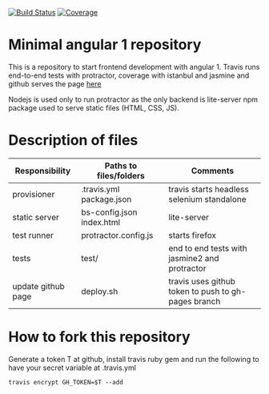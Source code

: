 [![Build Status](https://travis-ci.org/nicosmaris/js.svg?branch=master)](https://travis-ci.org/nicosmaris/js)
[![Coverage](https://img.shields.io/codecov/c/github/nicosmaris/js/master.svg)](https://codecov.io/gh/nicosmaris/js)

# Minimal angular 1 repository

This is a repository to start frontend development with angular 1. Travis runs end-to-end tests with protractor, coverage with istanbul and jasmine and github serves the page [here](https://nicosmaris.github.io/js)

Nodejs is used only to run protractor as the only backend is lite-server npm package used to serve static files (HTML, CSS, JS).

# Description of files

Responsibility     | Paths to files/folders    | Comments
---                | ---                       | ---
provisioner        | .travis.yml package.json  | travis starts headless selenium standalone
static server      | bs-config.json index.html | lite-server
test runner        | protractor.config.js      | starts firefox
tests              | test/                     | end to end tests with jasmine2 and protractor
update github page | deploy.sh                 | travis uses github token to push to gh-pages branch


# How to fork this repository

Generate a token T at github, install travis ruby gem and run the following to have your secret variable at .travis.yml

```
travis encrypt GH_TOKEN=$T --add
```
